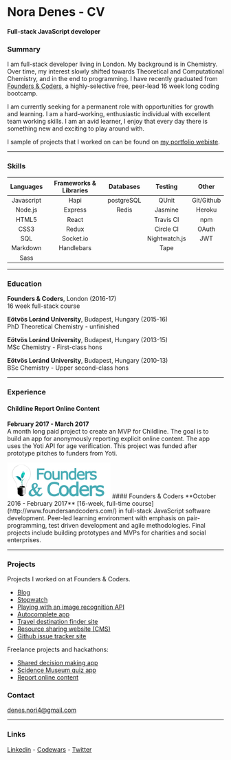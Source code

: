 
# Nora Denes - CV
#### Full-stack JavaScript developer

### Summary
I am full-stack developer living in London. My background is in Chemistry. Over time, my interest slowly shifted towards Theoretical and Computational Chemistry, and in the end to programming. I have recently graduated from [Founders & Coders](http://www.foundersandcoders.com/), a highly-selective free, peer-lead 16 week long coding bootcamp.

I am currently seeking for a permanent role with opportunities for growth and learning. I am
a hard-working, enthusiastic individual with excellent team working skills.
I am an avid learner, I enjoy that every day there is something new and exciting to play around with.

I sample of projects that I  worked on can be found on  [ my portfolio webiste](https://denesnori.github.io/portfolio-website/).

-----------------------------------------------------

### Skills

|    Languages    |  Frameworks & Libraries     |   Databases  |     Testing     |   Other     |
|:---------------:|:---------------------------:|:------------:|:--------------: |:-----------:|
|    Javascript   |            Hapi             |  postgreSQL  |     QUnit       |  Git/Github |  
|     Node.js     |           Express           |    Redis     |    Jasmine      |  Heroku     |
|     HTML5       |           React             |              |    Travis CI    |  npm        |
|     CSS3        |           Redux             |              |    Circle CI    |  OAuth      |   
|    	SQL       |         Socket.io           |              |  Nightwatch.js  |  JWT        | 
|    Markdown     |        Handlebars           |              |     Tape        |             |
|     Sass        |                             |              |                 |             |       
--------------------------------------------------------

### Education
**Founders & Coders**, London (2016-17) <br>
16 week full-stack course

**Eötvös Loránd University**, Budapest, Hungary (2015-16) <br>
PhD Theoretical Chemistry - unfinished

**Eötvös Loránd University**, Budapest, Hungary (2013-15) <br>
MSc Chemistry - First-class hons

**Eötvös Loránd University**, Budapest, Hungary (2010-13) <br>
BSc Chemistry - Upper second-class hons

-------------------------------------------------------------------

### Experience

#### Childline Report Online Content  
**February 2017 - March 2017**  
A month long paid project to create an MVP for Childline. The goal is to build an app for anonymously reporting explicit online content.  The app uses the Yoti API for age verification. This project was funded after prototype pitches to funders from Yoti.


 <img src="./img/fac.png" width="240">
#### Founders & Coders      
**October 2016 - February 2017**    
[16-week, full-time course](http://www.foundersandcoders.com/) in full-stack JavaScript software development.
Peer-led learning environment with emphasis on pair-programming, test driven
development and agile methodologies. Final projects include building prototypes and MVPs for charities and social enterprises.

--------------------------------------------------------------------------------------------------

### Projects

Projects I worked on at Founders & Coders.

- [Blog](https://fac9.github.io/nomastew-blog/) <br>
- [Stopwatch](https://github.com/FAC9/stopwatch_ewelina_nori)<br>
- [Playing with an image recognition API](https://github.com/FAC9/gitbusters_api)<br>
- [Autocomplete app](https://github.com/FAC9/backend-badgers-autocomplete)<br>
- [Travel destination finder site](https://github.com/FAC9/hapi-places)<br>
- [Resource sharing website (CMS)](https://github.com/FAC9/the-badgerer)<br>
- [Github issue tracker site](https://github.com/esraajb/oh-auth)

Freelance projects and hackathons:
- [Shared decision making app](https://github.com/FAC9/childline-yoti)
- [Scidence Museum quiz app](https://github.com/Science-Adventurers/game-frontend)
- [Report online content](https://github.com/FAC9/childline-yoti)

### Contact

denes.nori4@gmail.com <br>

----------------------------------------------------------------------

### Links
[Linkedin](https://www.linkedin.com/in/n%C3%B3ra-d%C3%A9nes-1974a0112) -
[Codewars](https://www.codewars.com/users/denesnori) -
[Twitter](https://twitter.com/denesnori)
